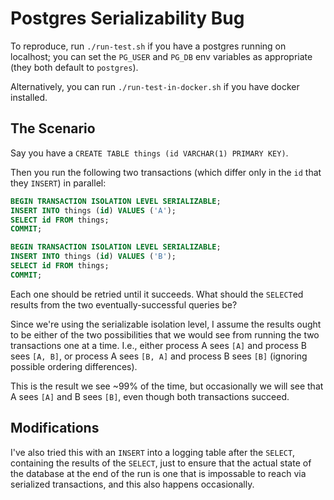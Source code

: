 # Postgres Serializability Bug

To reproduce, run `./run-test.sh` if you have a postgres running on
localhost; you can set the `PG_USER` and `PG_DB` env variables as
appropriate (they both default to `postgres`).

Alternatively, you can run `./run-test-in-docker.sh` if you have
docker installed.

## The Scenario

Say you have a `CREATE TABLE things (id VARCHAR(1) PRIMARY KEY)`.

Then you run the following two transactions (which differ only in the
`id` that they `INSERT`) in parallel:

``` sql
BEGIN TRANSACTION ISOLATION LEVEL SERIALIZABLE;
INSERT INTO things (id) VALUES ('A');
SELECT id FROM things;
COMMIT;
```

``` sql
BEGIN TRANSACTION ISOLATION LEVEL SERIALIZABLE;
INSERT INTO things (id) VALUES ('B');
SELECT id FROM things;
COMMIT;
```

Each one should be retried until it succeeds. What should the
`SELECT`ed results from the two eventually-successful queries be?

Since we're using the serializable isolation level, I assume the
results ought to be either of the two possibilities that we would see
from running the two transactions one at a time. I.e., either process
A sees `[A]` and process B sees `[A, B]`, or process A sees `[B, A]` and
process B sees `[B]` (ignoring possible ordering differences).

This is the result we see ~99% of the time, but occasionally we will
see that A sees `[A]` and B sees `[B]`, even though both transactions
succeed.

## Modifications

I've also tried this with an `INSERT` into a logging table after the
`SELECT`, containing the results of the `SELECT`, just to ensure that
the actual state of the database at the end of the run is one that is
impossable to reach via serialized transactions, and this also happens
occasionally.
